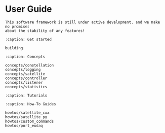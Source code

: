 # User Guide

```{warning}
This software framework is still under active development, and we make no promises
about the stability of any features!
```

```{toctree}
:caption: Get started

building
```

```{toctree}
:caption: Concepts

concepts/constellation
concepts/logging
concepts/satellite
concepts/controller
concepts/listener
concepts/statistics
```

```{toctree}
:caption: Tutorials
```

```{toctree}
:caption: How-To Guides

howtos/satellite_cxx
howtos/satellite_py
howtos/custom_commands
howtos/port_eudaq
```
